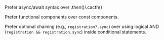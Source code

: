 Prefer async/await syntax over .then()/.cacth()

Prefer functional components over const components.

Prefer optional chaining (e.g., `registration?.sync`) over using logical AND (`registration && registration.sync`) inside conditional statements.
